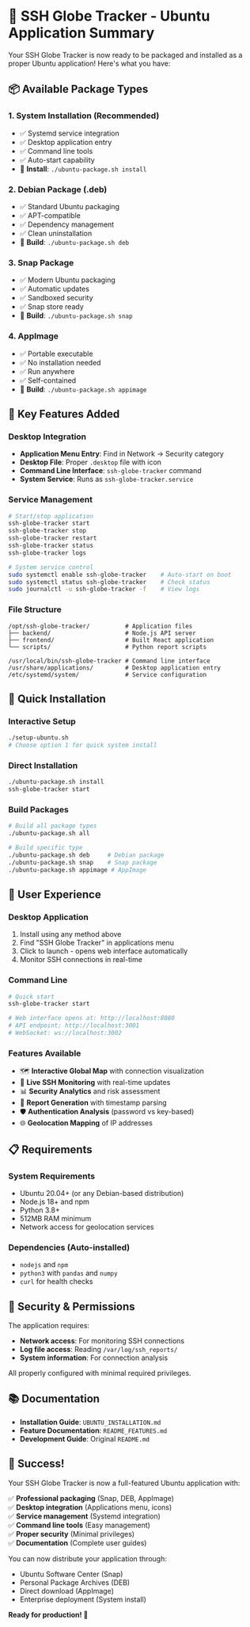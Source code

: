 # 🎯 SSH Globe Tracker - Ubuntu Application Summary

Your SSH Globe Tracker is now ready to be packaged and installed as a proper Ubuntu application! Here's what you have:

## 📦 **Available Package Types**

### 1. **System Installation** (Recommended)
- ✅ Systemd service integration
- ✅ Desktop application entry
- ✅ Command line tools
- ✅ Auto-start capability
- 🚀 **Install**: `./ubuntu-package.sh install`

### 2. **Debian Package (.deb)**
- ✅ Standard Ubuntu packaging
- ✅ APT-compatible
- ✅ Dependency management
- ✅ Clean uninstallation
- 🚀 **Build**: `./ubuntu-package.sh deb`

### 3. **Snap Package**
- ✅ Modern Ubuntu packaging
- ✅ Automatic updates
- ✅ Sandboxed security
- ✅ Snap store ready
- 🚀 **Build**: `./ubuntu-package.sh snap`

### 4. **AppImage**
- ✅ Portable executable
- ✅ No installation needed
- ✅ Run anywhere
- ✅ Self-contained
- 🚀 **Build**: `./ubuntu-package.sh appimage`

## 🔧 **Key Features Added**

### Desktop Integration
- **Application Menu Entry**: Find in Network → Security category
- **Desktop File**: Proper `.desktop` file with icon
- **Command Line Interface**: `ssh-globe-tracker` command
- **System Service**: Runs as `ssh-globe-tracker.service`

### Service Management
```bash
# Start/stop application
ssh-globe-tracker start
ssh-globe-tracker stop
ssh-globe-tracker restart
ssh-globe-tracker status
ssh-globe-tracker logs

# System service control
sudo systemctl enable ssh-globe-tracker    # Auto-start on boot
sudo systemctl status ssh-globe-tracker    # Check status
sudo journalctl -u ssh-globe-tracker -f    # View logs
```

### File Structure
```
/opt/ssh-globe-tracker/          # Application files
├── backend/                     # Node.js API server
├── frontend/                    # Built React application
└── scripts/                     # Python report scripts

/usr/local/bin/ssh-globe-tracker # Command line interface
/usr/share/applications/         # Desktop application entry
/etc/systemd/system/             # Service configuration
```

## 🚀 **Quick Installation**

### Interactive Setup
```bash
./setup-ubuntu.sh
# Choose option 1 for quick system install
```

### Direct Installation
```bash
./ubuntu-package.sh install
ssh-globe-tracker start
```

### Build Packages
```bash
# Build all package types
./ubuntu-package.sh all

# Build specific type
./ubuntu-package.sh deb     # Debian package
./ubuntu-package.sh snap    # Snap package
./ubuntu-package.sh appimage # AppImage
```

## 🎨 **User Experience**

### Desktop Application
1. Install using any method above
2. Find "SSH Globe Tracker" in applications menu
3. Click to launch - opens web interface automatically
4. Monitor SSH connections in real-time

### Command Line
```bash
# Quick start
ssh-globe-tracker start

# Web interface opens at: http://localhost:8080
# API endpoint: http://localhost:3001
# WebSocket: ws://localhost:3002
```

### Features Available
- 🗺️ **Interactive Global Map** with connection visualization
- 🔴 **Live SSH Monitoring** with real-time updates
- 📊 **Security Analytics** and risk assessment
- 📅 **Report Generation** with timestamp parsing
- 🛡️ **Authentication Analysis** (password vs key-based)
- 🌐 **Geolocation Mapping** of IP addresses

## 📋 **Requirements**

### System Requirements
- Ubuntu 20.04+ (or any Debian-based distribution)
- Node.js 18+ and npm
- Python 3.8+
- 512MB RAM minimum
- Network access for geolocation services

### Dependencies (Auto-installed)
- `nodejs` and `npm`
- `python3` with `pandas` and `numpy`
- `curl` for health checks

## 🔐 **Security & Permissions**

The application requires:
- **Network access**: For monitoring SSH connections
- **Log file access**: Reading `/var/log/ssh_reports/`
- **System information**: For connection analysis

All properly configured with minimal required privileges.

## 📚 **Documentation**

- **Installation Guide**: `UBUNTU_INSTALLATION.md`
- **Feature Documentation**: `README_FEATURES.md`
- **Development Guide**: Original `README.md`

## 🎉 **Success!**

Your SSH Globe Tracker is now a full-featured Ubuntu application with:

✅ **Professional packaging** (Snap, DEB, AppImage)  
✅ **Desktop integration** (Applications menu, icons)  
✅ **Service management** (Systemd integration)  
✅ **Command line tools** (Easy management)  
✅ **Proper security** (Minimal privileges)  
✅ **Documentation** (Complete user guides)  

You can now distribute your application through:
- Ubuntu Software Center (Snap)
- Personal Package Archives (DEB)
- Direct download (AppImage)
- Enterprise deployment (System install)

**Ready for production! 🚀**

